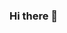 ### Hi there 👋

<!--
**kaua-araujo/kaua-araujo** is a ✨ _special_ ✨ repository because its `README.md` (this file) appears on your GitHub profile.

Here are some ideas to get you started:

## Ferramentas e Tecnologias
<i class="devicon-html5-plain-wordmark colored" width="40" height="40"/></i>
<img src="https://cdn.jsdelivr.net/gh/devicons/devicon/icons/php/php-plain.svg" width="40" height="40"//>
<img src="https://cdn.jsdelivr.net/gh/devicons/devicon/icons/laravel/laravel-plain-wordmark.svg" width="40" height="40"//>

![YOUR github stats](https://github-readme-stats.vercel.app/api?username=USERNAME)

<div>
<a href="https://github.com/seu-usuário-aqui">
<img height="180em" src="https://github-readme-stats.vercel.app/api/top-langs/?username=seu-usuário-aqui&layout=compact&langs_count=7&theme=dracula"/>
<img height="180em" src="https://github-readme-stats.vercel.app/api?username=seu-usuário-aqui&show_icons=true&theme=dracula&include_all_commits=true&count_private=true"/>
</div>
